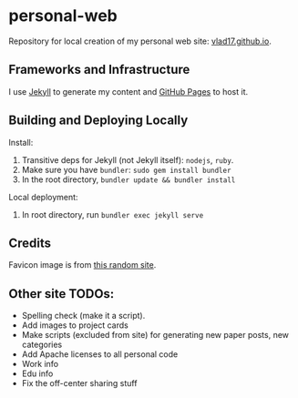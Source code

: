 # personal-web

Repository for local creation of my personal web site: [vlad17.github.io](vlad17.github.io).

## Frameworks and Infrastructure

I use [Jekyll](https://jekyllrb.com/) to generate my content and [GitHub Pages](https://pages.github.com/) to host it.

## Building and Deploying Locally

Install:

1. Transitive deps for Jekyll (not Jekyll itself): `nodejs`, `ruby`.
1. Make sure you have `bundler`: `sudo gem install bundler`
1. In the root directory, `bundler update && bundler install`

Local deployment:

1. In root directory, run `bundler exec jekyll serve`

## Credits

Favicon image is from [this random site](http://www.playbuzz.com/martinshaba10/what-planet-describes-you-most).

## Other site TODOs:

* Spelling check (make it a script).
* Add images to project cards
* Make scripts (excluded from site) for generating new paper posts, new categories
* Add Apache licenses to all personal code
* Work info
* Edu info
* Fix the off-center sharing stuff
